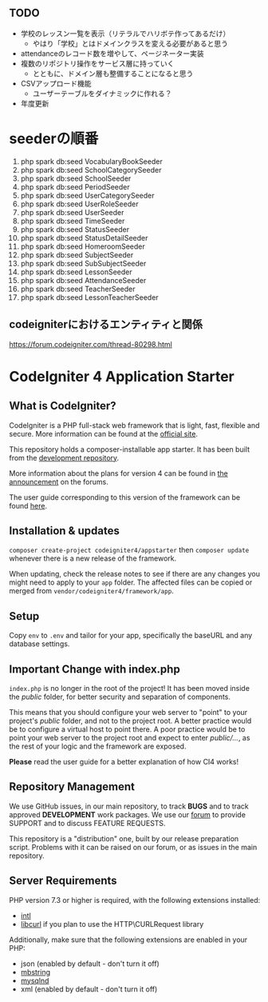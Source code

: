 ## TODO

- 学校のレッスン一覧を表示（リテラルでハリボテ作ってあるだけ）
  - やはり「学校」とはドメインクラスを変える必要があると思う
- attendanceのレコード数を増やして、ページネーター実装
- 複数のリポジトリ操作をサービス層に持っていく
  - とともに、ドメイン層も整備することになると思う
- CSVアップロード機能
  - ユーザーテーブルをダイナミックに作れる？
- 年度更新

# seederの順番
1. php spark db:seed VocabularyBookSeeder
2. php spark db:seed SchoolCategorySeeder
3. php spark db:seed SchoolSeeder
4. php spark db:seed PeriodSeeder
5. php spark db:seed UserCategorySeeder
6. php spark db:seed UserRoleSeeder
7. php spark db:seed UserSeeder
8. php spark db:seed TimeSeeder
9. php spark db:seed StatusSeeder
10. php spark db:seed StatusDetailSeeder
11. php spark db:seed HomeroomSeeder
12. php spark db:seed SubjectSeeder
13. php spark db:seed SubSubjectSeeder
14. php spark db:seed LessonSeeder
15. php spark db:seed AttendanceSeeder
16. php spark db:seed TeacherSeeder
17. php spark db:seed LessonTeacherSeeder

## codeigniterにおけるエンティティと関係
https://forum.codeigniter.com/thread-80298.html

# CodeIgniter 4 Application Starter

## What is CodeIgniter?

CodeIgniter is a PHP full-stack web framework that is light, fast, flexible and secure.
More information can be found at the [official site](http://codeigniter.com).

This repository holds a composer-installable app starter.
It has been built from the
[development repository](https://github.com/codeigniter4/CodeIgniter4).

More information about the plans for version 4 can be found in [the announcement](http://forum.codeigniter.com/thread-62615.html) on the forums.

The user guide corresponding to this version of the framework can be found
[here](https://codeigniter4.github.io/userguide/).

## Installation & updates

`composer create-project codeigniter4/appstarter` then `composer update` whenever
there is a new release of the framework.

When updating, check the release notes to see if there are any changes you might need to apply
to your `app` folder. The affected files can be copied or merged from
`vendor/codeigniter4/framework/app`.

## Setup

Copy `env` to `.env` and tailor for your app, specifically the baseURL
and any database settings.

## Important Change with index.php

`index.php` is no longer in the root of the project! It has been moved inside the *public* folder,
for better security and separation of components.

This means that you should configure your web server to "point" to your project's *public* folder, and
not to the project root. A better practice would be to configure a virtual host to point there. A poor practice would be to point your web server to the project root and expect to enter *public/...*, as the rest of your logic and the
framework are exposed.

**Please** read the user guide for a better explanation of how CI4 works!

## Repository Management

We use GitHub issues, in our main repository, to track **BUGS** and to track approved **DEVELOPMENT** work packages.
We use our [forum](http://forum.codeigniter.com) to provide SUPPORT and to discuss
FEATURE REQUESTS.

This repository is a "distribution" one, built by our release preparation script.
Problems with it can be raised on our forum, or as issues in the main repository.

## Server Requirements

PHP version 7.3 or higher is required, with the following extensions installed:

- [intl](http://php.net/manual/en/intl.requirements.php)
- [libcurl](http://php.net/manual/en/curl.requirements.php) if you plan to use the HTTP\CURLRequest library

Additionally, make sure that the following extensions are enabled in your PHP:

- json (enabled by default - don't turn it off)
- [mbstring](http://php.net/manual/en/mbstring.installation.php)
- [mysqlnd](http://php.net/manual/en/mysqlnd.install.php)
- xml (enabled by default - don't turn it off)

